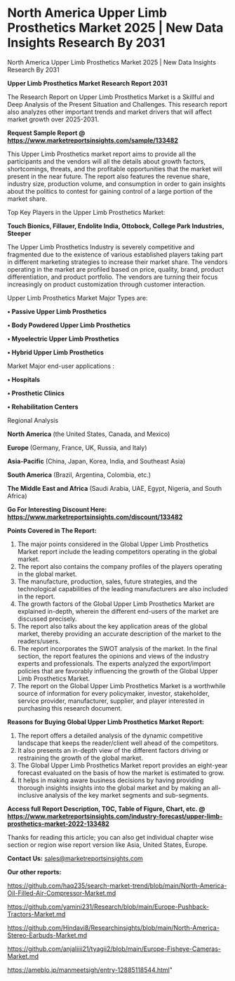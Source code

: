# North America Upper Limb Prosthetics Market 2025 | New Data Insights Research By 2031
North America Upper Limb Prosthetics Market 2025 | New Data Insights Research By 2031

<strong>Upper Limb Prosthetics Market Research Report 2031</strong>

The Research Report on Upper Limb Prosthetics Market is a Skillful and Deep Analysis of the Present Situation and Challenges. This research report also analyzes other important trends and market drivers that will affect market growth over 2025-2031.

<strong>Request Sample Report @ <a href=https://www.marketreportsinsights.com/sample/133482>https://www.marketreportsinsights.com/sample/133482</a></strong>

This Upper Limb Prosthetics market report aims to provide all the participants and the vendors will all the details about growth factors, shortcomings, threats, and the profitable opportunities that the market will present in the near future. The report also features the revenue share, industry size, production volume, and consumption in order to gain insights about the politics to contest for gaining control of a large portion of the market share.

Top Key Players in the Upper Limb Prosthetics Market:

<strong>Touch Bionics, Fillauer, Endolite India, Ottobock, College Park Industries, Steeper</strong>

The Upper Limb Prosthetics Industry is severely competitive and fragmented due to the existence of various established players taking part in different marketing strategies to increase their market share. The vendors operating in the market are profiled based on price, quality, brand, product differentiation, and product portfolio. The vendors are turning their focus increasingly on product customization through customer interaction.

Upper Limb Prosthetics Market Major Types are:

<strong>• Passive Upper Limb Prosthetics

• Body Powdered Upper Limb Prosthetics

• Myoelectric Upper Limb Prosthetics

• Hybrid Upper Limb Prosthetics</strong>

Market Major end-user applications :

<strong>• Hospitals

• Prosthetic Clinics

• Rehabilitation Centers</strong>

Regional Analysis

</u><strong><b>North America</b></strong> (the United States, Canada, and Mexico)

<strong><b>Europe </b></strong>(Germany, France, UK, Russia, and Italy)

<strong><b>Asia-Pacific</b></strong> (China, Japan, Korea, India, and Southeast Asia)

<strong><b>South America</b></strong> (Brazil, Argentina, Colombia, etc.)

<strong><b>The Middle East and Africa</b></strong> (Saudi Arabia, UAE, Egypt, Nigeria, and South Africa)

<strong>Go For Interesting Discount Here: <a href=https://www.marketreportsinsights.com/discount/133482>https://www.marketreportsinsights.com/discount/133482</a></strong>

<strong>Points Covered in The Report:</strong>
<ol>
  <li>The major points considered in the Global Upper Limb Prosthetics Market report include the leading competitors operating in the global market.</li>
  <li>The report also contains the company profiles of the players operating in the global market.</li>
  <li>The manufacture, production, sales, future strategies, and the technological capabilities of the leading manufacturers are also included in the report.</li>
  <li>The growth factors of the Global Upper Limb Prosthetics Market are explained in-depth, wherein the different end-users of the market are discussed precisely.</li>
  <li>The report also talks about the key application areas of the global market, thereby providing an accurate description of the market to the readers/users.</li>
  <li>The report incorporates the SWOT analysis of the market. In the final section, the report features the opinions and views of the industry experts and professionals. The experts analyzed the export/import policies that are favorably influencing the growth of the Global Upper Limb Prosthetics Market.</li>
  <li>The report on the Global Upper Limb Prosthetics Market is a worthwhile source of information for every policymaker, investor, stakeholder, service provider, manufacturer, supplier, and player interested in purchasing this research document.</li>
</ol>
<strong>Reasons for Buying Global Upper Limb Prosthetics Market Report:</strong>

<ol>
  <li>The report offers a detailed analysis of the dynamic competitive landscape that keeps the reader/client well ahead of the competitors.</li>
  <li>It also presents an in-depth view of the different factors driving or restraining the growth of the global market.</li>
  <li>The Global Upper Limb Prosthetics Market report provides an eight-year forecast evaluated on the basis of how the market is estimated to grow.</li>
  <li>It helps in making aware business decisions by having providing thorough insights insights into the global market and by making an all-inclusive analysis of the key market segments and sub-segments.</li>
</ol>
<strong>Access full Report Description, TOC, Table of Figure, Chart, etc. @ <a href=https://www.marketreportsinsights.com/industry-forecast/upper-limb-prosthetics-market-2022-133482>https://www.marketreportsinsights.com/industry-forecast/upper-limb-prosthetics-market-2022-133482</a></strong>


Thanks for reading this article; you can also get individual chapter wise section or region wise report version like Asia, United States, Europe.

<strong>Contact Us:</strong>
sales@marketreportsinsights.com

<strong>Our other reports:</strong>

<a href=https://github.com/haq235/search-market-trend/blob/main/North-America-Oil-Filled-Air-Compressor-Market.md>https://github.com/haq235/search-market-trend/blob/main/North-America-Oil-Filled-Air-Compressor-Market.md</a>

<a href=https://github.com/yamini231/Research/blob/main/Europe-Pushback-Tractors-Market.md>https://github.com/yamini231/Research/blob/main/Europe-Pushback-Tractors-Market.md</a>

<a href=https://github.com/Hindavi8/Researchinsights/blob/main/North-America-Stereo-Earbuds-Market.md>https://github.com/Hindavi8/Researchinsights/blob/main/North-America-Stereo-Earbuds-Market.md</a>

<a href=https://github.com/anjaliiii21/tyagii2/blob/main/Europe-Fisheye-Cameras-Market.md>https://github.com/anjaliiii21/tyagii2/blob/main/Europe-Fisheye-Cameras-Market.md</a>

<a href=https://ameblo.jp/manmeetsigh/entry-12885118544.html>https://ameblo.jp/manmeetsigh/entry-12885118544.html</a>"
